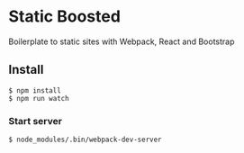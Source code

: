 # Static Boosted
Boilerplate to static sites with Webpack, React and Bootstrap

## Install


```
$ npm install
$ npm run watch
```

### Start server

```
$ node_modules/.bin/webpack-dev-server
```
